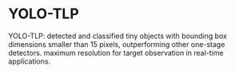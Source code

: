 # YOLO-TLP
YOLO-TLP: detected and classified tiny objects with bounding box dimensions smaller than 15 pixels, outperforming other one-stage detectors. maximum resolution for target observation in real-time applications.
